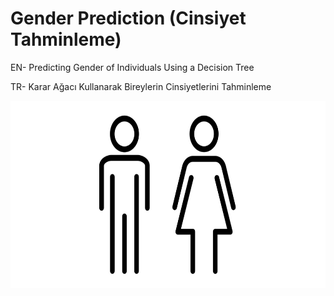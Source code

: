 # Gender Prediction (Cinsiyet Tahminleme)

EN- Predicting Gender of Individuals Using a Decision Tree

TR- Karar Ağacı Kullanarak Bireylerin Cinsiyetlerini Tahminleme


<img src="indir.jpeg" height="300">
